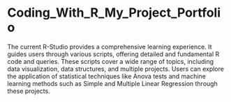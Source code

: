 # Coding_With_R_My_Project_Portfolio
The current  R-Studio provides a comprehensive learning experience. It guides users through various scripts, offering detailed and fundamental R code and queries. These scripts cover a wide range of topics, including data visualization, data structures, and multiple projects. Users can explore the application of statistical techniques like Anova tests and machine learning methods such as Simple and Multiple Linear Regression through these projects.
